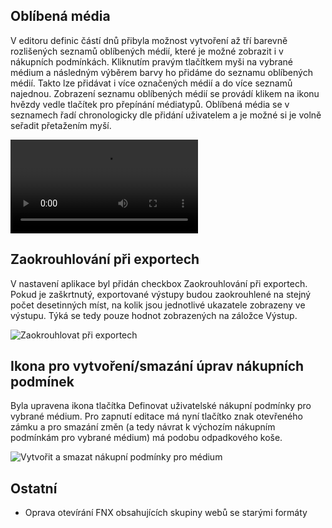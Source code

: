﻿---
categories: [fenix]
layout: fenix
---
## Oblíbená média
V editoru definic částí dnů přibyla možnost vytvoření až tří barevně rozlišených seznamů oblíbených médií, které je možné zobrazit i v nákupních podmínkách. Kliknutím pravým tlačítkem myši na vybrané médium a následným výběrem barvy ho přidáme do seznamu oblíbených médií. Takto lze přidávat i více označených médií a do více seznamů najednou. 
Zobrazení seznamu oblíbených médií se provádí klikem na ikonu hvězdy vedle tlačítek pro přepínání médiatypů. Oblíbená média se v seznamech řadí chronologicky dle přidání uživatelem a je možné si je volně seřadit přetažením myší.

<video src="{{site.url}}/data/oblibeny.mp4" type="video/mp4" controls>Oblíbená média</video>

## Zaokrouhlování při exportech
V nastavení aplikace byl přidán checkbox Zaokrouhlování při exportech. Pokud je zaškrtnutý, exportované výstupy budou zaokrouhlené na stejný počet desetinných míst, na kolik jsou jednotlivé ukazatele zobrazeny ve výstupu. Týká se tedy pouze hodnot zobrazených na záložce Výstup.

![Zaokrouhlovat při exportech]({{site.url}}/data/krouhlit_export.png "Zaokrouhlovat při exportech")

## Ikona pro vytvoření/smazání úprav nákupních podmínek
Byla upravena ikona tlačítka Definovat uživatelské nákupní podmínky pro vybrané médium. Pro zapnutí editace má nyní tlačítko znak otevřeného zámku a pro smazání změn (a tedy návrat k výchozím nákupním podmínkám pro vybrané médium) má podobu odpadkového koše.

![Vytvořit a smazat nákupní podmínky pro médium]({{site.url}}/data/editor_np_ikona.gif "Vytvořit a smazat nákupní podmínky pro médium")

## Ostatní
<ul>
	<li>Oprava otevírání FNX obsahujících skupiny webů se starými formáty</li>
</ul>
